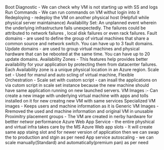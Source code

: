 



Boot Diagnostic - We can check why VM is not starting up with SS and logs
Run Commands - We can run commands on VM withut login into it
Redeploying - redeploy the VM on another physical host (Helpfull while physical server maintainance)
Availability Set: An unplanned event wherein the underlying infrastructure fails unexpectedly. The failures could be attributed to network failures , local disk failures or even rack failures.
   Fault domains - are used to define the group of virtual machines that share a common source and network switch. You can have up to 3 fault domains.
   Update domains - are used to group virtual machines and physical hardware that can be rebooted at the same time. You can have up to 20 update domains.
Availability Zones - This features help provides better availability for your application by protecting them from datacenter failures. Each Availability zone is a unique physical location in an Azure region.
Scale set - Used for manul and auto scling of virtual machine,
Flexible Orchestration - 
Scale set with custom script - can insall the applications on via cutom script in scale set instance because the new machine should have same application running on new launched servers.
VM Images :- Can create a new image with underlying virtual machine with apps and tolls installed on it for new creatng new VM with same services
   Specialized VM images - Keeps users and machine information as it is
   Generic VM Images - Rremoved the used and machine information and original VM in unusable
Proximitry placement groups - The VM are created in nerby hardware for bettter networ performance
Azure Web App Service - the entire physhical and virtual infra takes care by the MS Azure
Web app slots - It will create same app staing slot and for newer version of application then we can swap the to production and stgin as per need
App service autoscaling - we can scale manually(Standard) and automatically(premium pan) as per need


